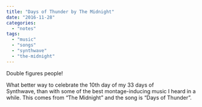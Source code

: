 ```yaml
---
title: "Days of Thunder by The Midnight"
date: "2016-11-28"
categories: 
  - "notes"
tags: 
  - "music"
  - "songs"
  - "synthwave"
  - "the-midnight"
---
```


Double figures people!

What better way to celebrate the 10th day of my 33 days of Synthwave, than with some of the best montage-inducing music I heard in a while. This comes from “The Midnight” and the song is “Days of Thunder”.
